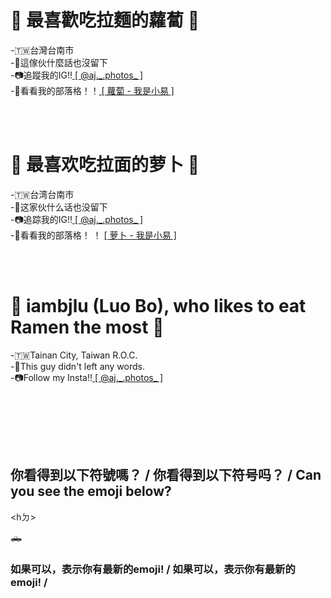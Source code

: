 <h1>🍜 最喜歡吃拉麵的蘿蔔 🥕</h1>
-🇹🇼台灣台南市<br>
-🤭這傢伙什麼話也沒留下<br>
-📷追蹤我的IG!!<a href="https://www.instagram.com/aj._.photos"> [ @aj._.photos_ ] </a><br>
-📝看看我的部落格！！<a href="https://blog.steveyi.net/author/iambjlu"> [ 蘿蔔 - 我是小易 ] </a><br>

<br><br>

<h1>🍜 最喜欢吃拉面的萝卜 🥕</h1>
-🇹🇼台湾台南市<br>
-🤭这家伙什么话也没留下<br>
-📷追踪我的IG!!<a href="https://www.instagram.com/aj._.photos"> [ @aj._.photos_ ] </a><br>
-📝看看我的部落格！ ！ <a href="https://blog.steveyi.net/author/iambjlu"> [ 萝卜 - 我是小易 ] </a><br>

<br><br>

<h1>🍜 iambjlu (Luo Bo), who likes to eat Ramen the most 🥕</h1>
-🇹🇼Tainan City, Taiwan R.O.C.<br>
-🤭This guy didn't left any words.<br>
-📷Follow my Insta!!<a href="https://www.instagram.com/aj._.photos"> [ @aj._.photos_ ] </a><br>


<br><br>

<br><br><h2>你看得到以下符號嗎？ / 你看得到以下符号吗？ / Can you see the emoji below?</h2>
<hㄉ><pre>🛻</pre></h2>
<h3>如果可以，表示你有最新的emoji! / 如果可以，表示你有最新的emoji! /<h3>

<!--
**iambjlu/iambjlu** is a ✨ _special_ ✨ repository because its `README.md` (this file) appears on your GitHub profile.

Here are some ideas to get you started:

- 🔭 I’m currently working on ...
- 🌱 I’m currently learning ...
- 👯 I’m looking to collaborate on ...
- 🤔 I’m looking for help with ...
- 💬 Ask me about ...
- 📫 How to reach me: ...
- 😄 Pronouns: ...
- ⚡ Fun fact: ...
-->

